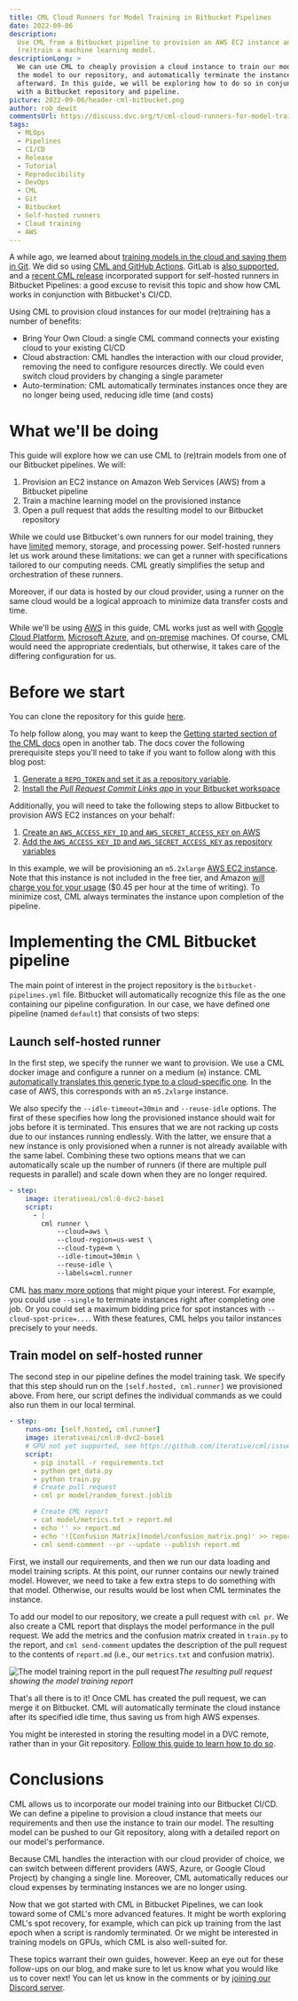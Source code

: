```yaml
---
title: CML Cloud Runners for Model Training in Bitbucket Pipelines
date: 2022-09-06
description:
  Use CML from a Bitbucket pipeline to provision an AWS EC2 instance and
  (re)train a machine learning model.
descriptionLong: >
  We can use CML to cheaply provision a cloud instance to train our model, push
  the model to our repository, and automatically terminate the instance
  afterward. In this guide, we will be exploring how to do so in conjunction
  with a Bitbucket repository and pipeline.
picture: 2022-09-06/header-cml-bitbucket.png
author: rob_dewit
commentsUrl: https://discuss.dvc.org/t/cml-cloud-runners-for-model-training-in-bitbucket-pipelines/1309
tags:
  - MLOps
  - Pipelines
  - CI/CD
  - Release
  - Tutorial
  - Reproducibility
  - DevOps
  - CML
  - Git
  - Bitbucket
  - Self-hosted runners
  - Cloud training
  - AWS
---
```


A while ago, we learned about
[training models in the cloud and saving them in Git](https://dvc.org/blog/CML-runners-saving-models-1).
We did so using [CML and GitHub Actions](https://cml.dev/doc/start/github).
GitLab is [also supported](https://cml.dev/doc/start/gitlab), and a
[recent CML release](https://github.com/iterative/cml/releases/tag/v0.16.0)
incorporated support for self-hosted runners in Bitbucket Pipelines: a good
excuse to revisit this topic and show how CML works in conjunction with
Bitbucket's CI/CD.

Using CML to provision cloud instances for our model (re)training has a number
of benefits:

- Bring Your Own Cloud: a single CML command connects your existing cloud to
  your existing CI/CD
- Cloud abstraction: CML handles the interaction with our cloud provider,
  removing the need to configure resources directly. We could even switch cloud
  providers by changing a single parameter
- Auto-termination: CML automatically terminates instances once they are no
  longer being used, reducing idle time (and costs)

# What we'll be doing

This guide will explore how we can use CML to (re)train models from one of our
Bitbucket pipelines. We will:

1. Provision an EC2 instance on Amazon Web Services (AWS) from a Bitbucket
   pipeline
2. Train a machine learning model on the provisioned instance
3. Open a pull request that adds the resulting model to our Bitbucket repository

While we could use Bitbucket's own runners for our model training, they have
[limited](https://support.atlassian.com/bitbucket-cloud/docs/limitations-of-bitbucket-pipelines/#LimitationsofBitbucketPipelines-Buildlimits)
memory, storage, and processing power. Self-hosted runners let us work around
these limitations: we can get a runner with specifications tailored to our
computing needs. CML greatly simplifies the setup and orchestration of these
runners.

Moreover, if our data is hosted by our cloud provider, using a runner on the
same cloud would be a logical approach to minimize data transfer costs and time.

<admon type="tip">

While we'll be using
[AWS](https://cml.dev/doc/self-hosted-runners?tab=AWS#cloud-compute-resource-credentials)
in this guide, CML works just as well with
[Google Cloud Platform](https://cml.dev/doc/self-hosted-runners?tab=GCP#cloud-compute-resource-credentials),
[Microsoft Azure](https://cml.dev/doc/self-hosted-runners?tab=Azure#cloud-compute-resource-credentials),
and
[on-premise](https://cml.dev/doc/self-hosted-runners#on-premise-local-runners)
machines. Of course, CML would need the appropriate credentials, but otherwise,
it takes care of the differing configuration for us.

</admon>

# Before we start

You can clone the repository for this guide
[here](https://bitbucket.org/iterative-ai/example_model_export_cml).

To help follow along, you may want to keep the
[Getting started section of the CML docs](https://cml.dev/doc/start/bitbucket)
open in another tab. The docs cover the following prerequisite steps you'll need
to take if you want to follow along with this blog post:

1. [Generate a `REPO_TOKEN` and set it as a repository variable](https://cml.dev/doc/self-hosted-runners?tab=Bitbucket#personal-access-token).
2. [Install the _Pull Request Commit Links app_ in your Bitbucket workspace](https://cml.dev/doc/ref/send-comment#bitbucket)

Additionally, you will need to take the following steps to allow Bitbucket to
provision AWS EC2 instances on your behalf:

1. [Create an `AWS_ACCESS_KEY_ID` and `AWS_SECRET_ACCESS_KEY` on AWS](https://docs.aws.amazon.com/cli/latest/userguide/cli-configure-quickstart.html#cli-configure-quickstart-creds)
2. [Add the `AWS_ACCESS_KEY_ID` and `AWS_SECRET_ACCESS_KEY` as repository variables](https://support.atlassian.com/bitbucket-cloud/docs/variables-and-secrets/)

<admon type="warn">

In this example, we will be provisioning an `m5.2xlarge`
[AWS EC2 instance](https://aws.amazon.com/ec2/instance-types/). Note that this
instance is not included in the free tier, and Amazon
[will charge you for your usage](https://aws.amazon.com/ec2/pricing/on-demand/)
($0.45 per hour at the time of writing). To minimize cost, CML always terminates
the instance upon completion of the pipeline.

</admon>

# Implementing the CML Bitbucket pipeline

The main point of interest in the project repository is the
`bitbucket-pipelines.yml` file. Bitbucket will automatically recognize this file
as the one containing our pipeline configuration. In our case, we have defined
one pipeline (named `default`) that consists of two steps:

## Launch self-hosted runner

In the first step, we specify the runner we want to provision. We use a CML
docker image and configure a runner on a medium (`m`) instance. CML
[automatically translates this generic type to a cloud-specific one](https://registry.terraform.io/providers/iterative/iterative/latest/docs/resources/task#machine-type).
In the case of AWS, this corresponds with an `m5.2xlarge` instance.

We also specify the `--idle-timeout=30min` and `--reuse-idle` options. The first
of these specifies how long the provisioned instance should wait for jobs before
it is terminated. This ensures that we are not racking up costs due to our
instances running endlessly. With the latter, we ensure that a new instance is
only provisioned when a runner is not already available with the same label.
Combining these two options means that we can automatically scale up the number
of runners (if there are multiple pull requests in parallel) and scale down when
they are no longer required.

```yaml
- step:
    image: iterativeai/cml:0-dvc2-base1
    script:
      - |
        cml runner \
            --cloud=aws \
            --cloud-region=us-west \
            --cloud-type=m \
            --idle-timout=30min \
            --reuse-idle \
            --labels=cml.runner
```

<admon type="tip">

CML [has many more options](https://cml.dev/doc/ref/runner) that might pique
your interest. For example, you could use `--single` to terminate instances
right after completing one job. Or you could set a maximum bidding price for
spot instances with `--cloud-spot-price=...`. With these features, CML helps you
tailor instances precisely to your needs.

</admon>

## Train model on self-hosted runner

The second step in our pipeline defines the model training task. We specify that
this step should run on the `[self.hosted, cml.runner]` we provisioned above.
From here, our script defines the individual commands as we could also run them
in our local terminal.

```yaml
- step:
    runs-on: [self.hosted, cml.runner]
    image: iterativeai/cml:0-dvc2-base1
    # GPU not yet supported, see https://github.com/iterative/cml/issues/1015
    script:
      - pip install -r requirements.txt
      - python get_data.py
      - python train.py
      # Create pull request
      - cml pr model/random_forest.joblib

      # Create CML report
      - cat model/metrics.txt > report.md
      - echo '' >> report.md
      - echo '![Confusion Matrix](model/confusion_matrix.png)' >> report.md
      - cml send-comment --pr --update --publish report.md
```

First, we install our requirements, and then we run our data loading and model
training scripts. At this point, our runner contains our newly trained model.
However, we need to take a few extra steps to do something with that model.
Otherwise, our results would be lost when CML terminates the instance.

To add our model to our repository, we create a pull request with `cml pr`. We
also create a CML report that displays the model performance in the pull
request. We add the metrics and the confusion matrix created in `train.py` to
the report, and `cml send-comment` updates the description of the pull request
to the contents of `report.md` (i.e., our `metrics.txt` and confusion matrix).

![The model training report in the pull
request](../uploads/images/2022-09-06/pr-screenshot.png)_The
resulting pull request showing the model training report_

That's all there is to it! Once CML has created the pull request, we can merge
it on Bitbucket. CML will automatically terminate the cloud instance after its
specified idle time, thus saving us from high AWS expenses.

<admon type="tip">

You might be interested in storing the resulting model in a DVC remote, rather
than in your Git repository.
[Follow this guide to learn how to do so](https://iterative.ai/blog/CML-runners-saving-models-2).

</admon>

# Conclusions

CML allows us to incorporate our model training into our Bitbucket CI/CD. We can
define a pipeline to provision a cloud instance that meets our requirements and
then use the instance to train our model. The resulting model can be pushed to
our Git repository, along with a detailed report on our model's performance.

Because CML handles the interaction with our cloud provider of choice, we can
switch between different providers (AWS, Azure, or Google Cloud Project) by
changing a single line. Moreover, CML automatically reduces our cloud expenses
by terminating instances we are no longer using.

Now that we got started with CML in Bitbucket Pipelines, we can look toward some
of CML's more advanced features. It might be worth exploring CML's spot
recovery, for example, which can pick up training from the last epoch when a
script is randomly terminated. Or we might be interested in training models on
GPUs, which CML is also well-suited for.

These topics warrant their own guides, however. Keep an eye out for these
follow-ups on our blog, and make sure to let us know what you would like us to
cover next! You can let us know in the comments or by
[joining our Discord server](https://dvc.org/chat).
